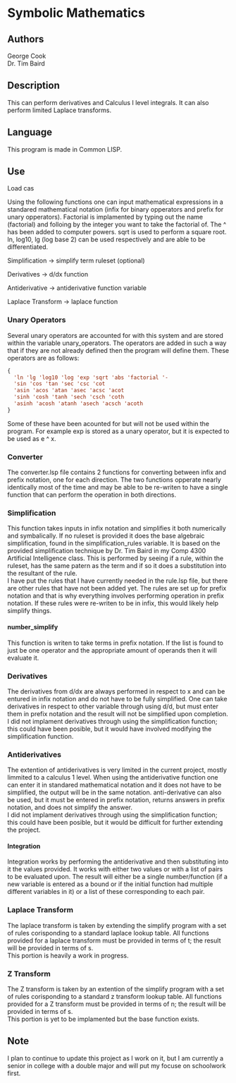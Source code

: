 # Symbolic Mathematics

## Authors
George Cook    
Dr. Tim Baird    

## Description
This can perform derivatives and Calculus I level integrals. It can also perform limited Laplace transforms.

## Language
This program is made in Common LISP.

## Use
Load cas

Using the following functions one can input mathematical expressions in a standared mathematical notation (infix for binary opperators and prefix for unary opperators). Factorial is implamented by typing out the name (factorial) and folloing by the integer you want to take the factorial of. The ^ has been added to computer powers. sqrt is used to perform a square root. ln, log10, lg (log base 2) can be used respectively and are able to be differentiated.

Simplification -> simplify term ruleset (optional)

Derivatives ->  d/dx function

Antiderivative -> antiderivative function variable

Laplace Transform -> laplace function

### Unary Operators
Several unary operators are accounted for with this system and are stored within the variable unary_operators. The operators are added in such a way that if they are not already defined then the program will define them. These operators are as follows: 
```lisp
{
  'ln 'lg 'log10 'log 'exp 'sqrt 'abs 'factorial '-
  'sin 'cos 'tan 'sec 'csc 'cot 
  'asin 'acos 'atan 'asec 'acsc 'acot
  'sinh 'cosh 'tanh 'sech 'csch 'coth
  'asinh 'acosh 'atanh 'asech 'acsch 'acoth
}
```
Some of these have been acounted for but will not be used within the program. For example exp is stored as a unary operator, but it is expected to be used as e ^ x.

### Converter
The converter.lsp file contains 2 functions for converting between infix and prefix notation, one for each direction. The two functions opperate nearly identically most of the time and may be able to be re-writen to have a single function that can perform the operation in both directions.

### Simplification
This function takes inputs in infix notation and simplifies it both numerically and symbalically. If no ruleset is provided it does the base algebraic simplification, found in the simplification_rules variable. It is based on the provided simplification technique by Dr. Tim Baird in my Comp 4300 Artificial Intelligence class. This is performed by seeing if a rule, within the ruleset, has the same patern as the term and if so it does a substitution into the resultant of the rule.   
I have put the rules that I have currently needed in the rule.lsp file, but there are other rules that have not been added yet. The rules are set up for prefix notation and that is why everything involves performing operation in prefix notation. If these rules were re-writen to be in infix, this would likely help simplify things.   

#### number_simplify
This function is writen to take terms in prefix notation. If the list is found to just be one operator and the appropriate amount of operands then it will evaluate it.

### Derivatives
The derivatives from d/dx are always performed in respect to x and can be entured in infix notation and do not have to be fully simplified. One can take derivatives in respect to other variable through using d/d, but must enter them in prefix notation and the result will not be simplified upon completion.   
I did not implament derivatives through using the simplification function; this could have been posible, but it would have involved modifying the simplification function.

### Antiderivatives
The extention of antiderivatives is very limited in the current project, mostly limmited to a calculus 1 level. When using the antiderivative function one can enter it in standared mathematical notation and it does not have to be simplified, the output will be in the same notation. anti-derivative can also be used, but it must be entered in prefix notation, returns answers in prefix notation, and does not simplify the answer.   
I did not implament derivatives through using the simplification function; this could have been posible, but it would be difficult for further extending the project.

#### Integration
Integration works by performing the antiderivative and then substituting into it the values provided. It works with either two values or with a list of pairs to be evaluated upon. The result will either be a single number/function (if a new variable is entered as a bound or if the initial function had multiple different variables in it) or a list of these corresponding to each pair.

### Laplace Transform
The laplace transform is taken by extending the simplify program with a set of rules corisponding to a standard laplace lookup table. All functions provided for a laplace transform must be provided in terms of t; the result will be provided in terms of s.   
This portion is heavily a work in progress.

### Z Transform
The Z transform is taken by an extention of the simplify program with a set of rules corisponding to a standard z transform lookup table. All functions provided for a Z transform must be provided in terms of n; the result will be provided in terms of s.    
This portion is yet to be implamented but the base function exists.

## Note
I plan to continue to update this project as I work on it, but I am currently a senior in college with a double major and will put my focuse on schoolwork first.
